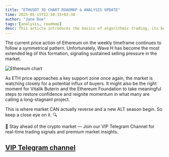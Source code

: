 ```yaml
---
title: "ETHUSDT 3D CHART ROADMAP & ANALYSIS UPDATE"
time: 2025-05-15T12:50:15+03:30
author: "Jane Doe"
tags: [analysis, roadmap]
desc: This article introduces the basics of algorithmic trading, its benefits, and why it is popular among traders.
---
```


The current price action of Ethereum on the weekly timeframe continues to follow a symmetrical pattern. Unfortunately, Wave H has become the most extended leg of this formation, signaling sustained selling pressure in the market.

![Ethereum chart](https://www.tradingview.com/x/Jzi6dZdI/)

As ETH price approaches a key support zone once again, the market is watching closely for a potential influx of buyers. It might also be the right moment for Vitalik Buterin and the Ethereum Foundation to take meaningful steps to restore confidence and reignite momentum in what many are calling a long-stagnant project. 

This is where market CAN actually reverse and a new ALT season begin. So keep a close eye on it. 🔍 

🔔 Stay ahead of the crypto market — Join our VIP Telegram Channel for real-time trading signals and premium market insights.

[VIP Telegram channel](https://t.me/+2znhsiCGpI81MzQ0)
---

